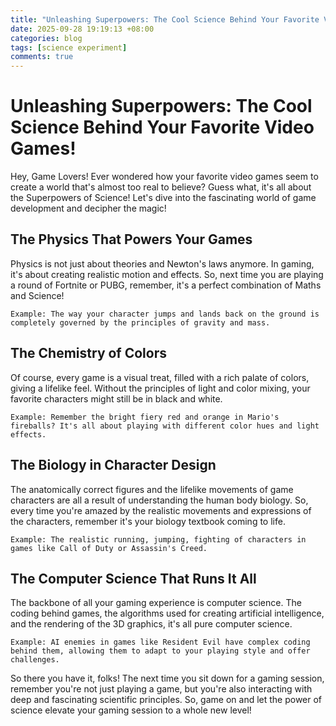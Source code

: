 ```yaml
---
title: "Unleashing Superpowers: The Cool Science Behind Your Favorite Video Games!"
date: 2025-09-28 19:19:13 +08:00
categories: blog
tags: [science experiment]
comments: true
---
```


# Unleashing Superpowers: The Cool Science Behind Your Favorite Video Games!

Hey, Game Lovers! Ever wondered how your favorite video games seem to create a world that's almost too real to believe? Guess what, it's all about the Superpowers of Science! Let's dive into the fascinating world of game development and decipher the magic!

## The Physics That Powers Your Games

Physics is not just about theories and Newton's laws anymore. In gaming, it's about creating realistic motion and effects. So, next time you are playing a round of Fortnite or PUBG, remember, it's a perfect combination of Maths and Science!

    Example: The way your character jumps and lands back on the ground is completely governed by the principles of gravity and mass.

## The Chemistry of Colors

Of course, every game is a visual treat, filled with a rich palate of colors, giving a lifelike feel. Without the principles of light and color mixing, your favorite characters might still be in black and white.

    Example: Remember the bright fiery red and orange in Mario's fireballs? It's all about playing with different color hues and light effects.

## The Biology in Character Design

The anatomically correct figures and the lifelike movements of game characters are all a result of understanding the human body biology. So, every time you're amazed by the realistic movements and expressions of the characters, remember it's your biology textbook coming to life.

    Example: The realistic running, jumping, fighting of characters in games like Call of Duty or Assassin's Creed.

## The Computer Science That Runs It All

The backbone of all your gaming experience is computer science. The coding behind games, the algorithms used for creating artificial intelligence, and the rendering of the 3D graphics, it's all pure computer science.

    Example: AI enemies in games like Resident Evil have complex coding behind them, allowing them to adapt to your playing style and offer challenges.

So there you have it, folks! The next time you sit down for a gaming session, remember you're not just playing a game, but you're also interacting with deep and fascinating scientific principles. So, game on and let the power of science elevate your gaming session to a whole new level!
